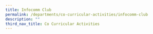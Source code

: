 ```yaml
---
title: Infocomm Club
permalink: /departments/co-curricular-activities/infocomm-club
description: ""
third_nav_title: Co Curricular Activities
---
```

